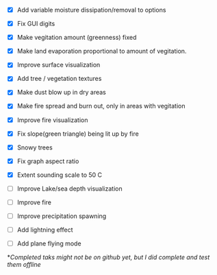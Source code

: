 - [x] Add variable moisture dissipation/removal to options
- [x] Fix GUI digits
- [x] Make vegitation amount (greenness) fixed
- [x] Make land evaporation proportional to amount of vegitation.
- [x] Improve surface visualization
- [x] Add tree / vegetation textures
- [x] Make dust blow up in dry areas
- [x] Make fire spread and burn out, only in areas with vegitation
- [x] Improve fire visualization
- [x] Fix slope(green triangle) being lit up by fire
- [x] Snowy trees
- [x] Fix graph aspect ratio
- [x] Extent sounding scale to 50 C
- [ ] Improve Lake/sea depth visualization
- [ ] Improve fire
- [ ] Improve precipitation spawning
- [ ] Add lightning effect
- [ ] Add plane flying mode



**Completed taks might not be on github yet, but I did complete and test them offline*
